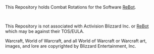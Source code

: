 This Repository holds Combat Rotations for the Software [ReBot][1].

[1]: <http://www.rebot.to>

 

This Repository is not associated with Activision Blizzard Inc. or [ReBot ][2]
which may be against their TOS/EULA.

[2]: <http://www.rebot.to>

Warcraft, World of Warcraft, and all World of Warcraft or Warcraft art, images,
and lore are copyrighted by Blizzard Entertainment, Inc.
